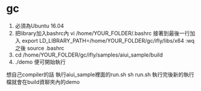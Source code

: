 # gc
1. 必須為Ubuntu 16.04
2. 把library加入bashrc內
    vi /home/YOUR_FOLDER/.bashrc
    接著到最後一行加入
    export LD_LIBRARY_PATH=/home/YOUR_FOLDER/gc/ifly/libs/x64
    :wq 之後
    source .bashrc
3. cd /home/YOUR_FOLDER/gc/ifly/samples/aiui_sample/build
4. ./demo 便可開始執行


想自己compiler的話 執行aiui_sample裡面的run.sh
sh run.sh
執行完後新的執行檔就會在build資聊夾內的demo
